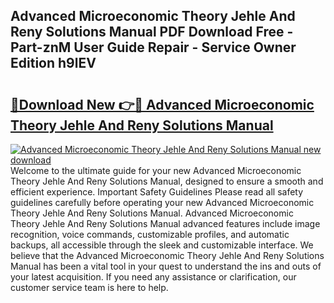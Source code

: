 ## Advanced Microeconomic Theory Jehle And Reny Solutions Manual PDF Download Free - Part-znM User Guide Repair - Service Owner Edition h9lEV

# <h2><a href="http://bc36452.oget.top/?id=Advanced+Microeconomic+Theory+Jehle+And+Reny+Solutions+Manual">🔗Download New 👉🔴 Advanced Microeconomic Theory Jehle And Reny Solutions Manual</a></h2>

[![Advanced Microeconomic Theory Jehle And Reny Solutions Manual new download](https://i.imgur.com/5g1atiW.png)](http://bc36452.oget.top/?id=Advanced+Microeconomic+Theory+Jehle+And+Reny+Solutions+Manual)
Welcome to the ultimate guide for your new Advanced Microeconomic Theory Jehle And Reny Solutions Manual, designed to ensure a smooth and efficient experience. Important Safety Guidelines Please read all safety guidelines carefully before operating your new Advanced Microeconomic Theory Jehle And Reny Solutions Manual. Advanced Microeconomic Theory Jehle And Reny Solutions Manual advanced features include image recognition, voice commands, customizable profiles, and automatic backups, all accessible through the sleek and customizable interface. We believe that the Advanced Microeconomic Theory Jehle And Reny Solutions Manual has been a vital tool in your quest to understand the ins and outs of your latest acquisition. If you need any assistance or clarification, our customer service team is here to help.
